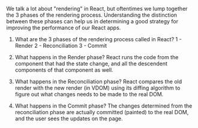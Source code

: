 We talk a lot about "rendering" in React, but oftentimes we lump together
the 3 phases of the rendering process. Understanding the distinction
between these phases can help us in determining a good strategy for
improving the performance of our React apps.

1. What are the 3 phases of the rendering process called in React?
   1 - Render
   2 - Reconciliation
   3 - Commit

2. What happens in the Render phase?
   React runs the code from the component that had the state change,
   and all the descendent components of that component as well.

3. What happens in the Reconciliation phase?
   React compares the old render with the new render (in VDOM) using
   its diffing algorithm to figure out what changes needs to be made
   to the real DOM.

4. What happens in the Commit phase?
   The changes determined from the reconciliation phase are actually
   committed (painted) to the real DOM, and the user sees the updates
   on the page.
